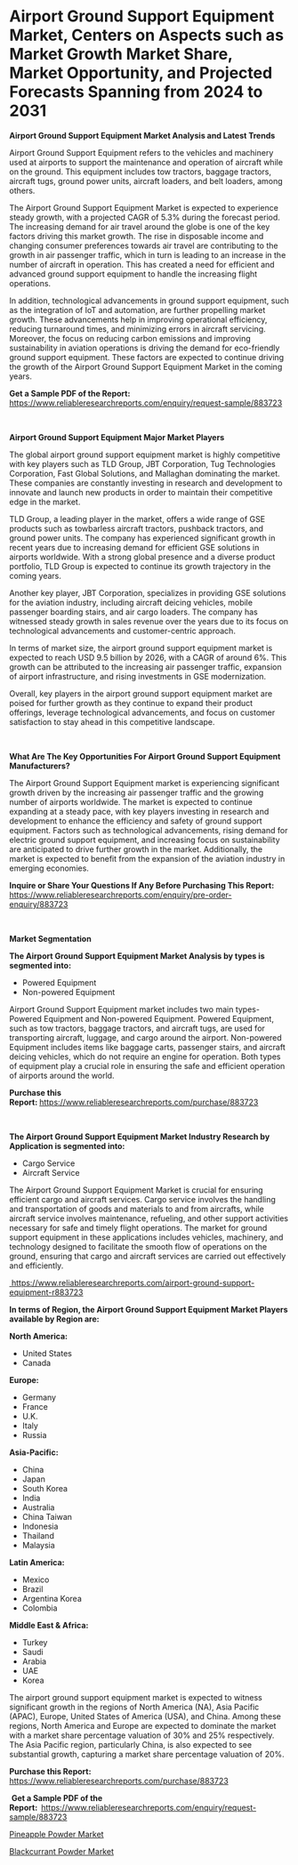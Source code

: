 <p><h1>Airport Ground Support Equipment Market, Centers on Aspects such as Market Growth Market Share, Market Opportunity, and Projected Forecasts Spanning from 2024 to 2031</h1></p><p><strong>Airport Ground Support Equipment Market Analysis and Latest Trends</strong></p>
<p><p>Airport Ground Support Equipment refers to the vehicles and machinery used at airports to support the maintenance and operation of aircraft while on the ground. This equipment includes tow tractors, baggage tractors, aircraft tugs, ground power units, aircraft loaders, and belt loaders, among others.</p><p>The Airport Ground Support Equipment Market is expected to experience steady growth, with a projected CAGR of 5.3% during the forecast period. The increasing demand for air travel around the globe is one of the key factors driving this market growth. The rise in disposable income and changing consumer preferences towards air travel are contributing to the growth in air passenger traffic, which in turn is leading to an increase in the number of aircraft in operation. This has created a need for efficient and advanced ground support equipment to handle the increasing flight operations.</p><p>In addition, technological advancements in ground support equipment, such as the integration of IoT and automation, are further propelling market growth. These advancements help in improving operational efficiency, reducing turnaround times, and minimizing errors in aircraft servicing. Moreover, the focus on reducing carbon emissions and improving sustainability in aviation operations is driving the demand for eco-friendly ground support equipment. These factors are expected to continue driving the growth of the Airport Ground Support Equipment Market in the coming years.</p></p>
<p><strong>Get a Sample PDF of the Report:&nbsp;</strong> <a href="https://www.reliableresearchreports.com/enquiry/request-sample/883723">https://www.reliableresearchreports.com/enquiry/request-sample/883723</a></p>
<p>&nbsp;</p>
<p><strong>Airport Ground Support Equipment Major Market Players</strong></p>
<p><p>The global airport ground support equipment market is highly competitive with key players such as TLD Group, JBT Corporation, Tug Technologies Corporation, Fast Global Solutions, and Mallaghan dominating the market. These companies are constantly investing in research and development to innovate and launch new products in order to maintain their competitive edge in the market.</p><p>TLD Group, a leading player in the market, offers a wide range of GSE products such as towbarless aircraft tractors, pushback tractors, and ground power units. The company has experienced significant growth in recent years due to increasing demand for efficient GSE solutions in airports worldwide. With a strong global presence and a diverse product portfolio, TLD Group is expected to continue its growth trajectory in the coming years.</p><p>Another key player, JBT Corporation, specializes in providing GSE solutions for the aviation industry, including aircraft deicing vehicles, mobile passenger boarding stairs, and air cargo loaders. The company has witnessed steady growth in sales revenue over the years due to its focus on technological advancements and customer-centric approach.</p><p>In terms of market size, the airport ground support equipment market is expected to reach USD 9.5 billion by 2026, with a CAGR of around 6%. This growth can be attributed to the increasing air passenger traffic, expansion of airport infrastructure, and rising investments in GSE modernization.</p><p>Overall, key players in the airport ground support equipment market are poised for further growth as they continue to expand their product offerings, leverage technological advancements, and focus on customer satisfaction to stay ahead in this competitive landscape.</p></p>
<p>&nbsp;</p>
<p><strong>What Are The Key Opportunities For Airport Ground Support Equipment Manufacturers?</strong></p>
<p><p>The Airport Ground Support Equipment market is experiencing significant growth driven by the increasing air passenger traffic and the growing number of airports worldwide. The market is expected to continue expanding at a steady pace, with key players investing in research and development to enhance the efficiency and safety of ground support equipment. Factors such as technological advancements, rising demand for electric ground support equipment, and increasing focus on sustainability are anticipated to drive further growth in the market. Additionally, the market is expected to benefit from the expansion of the aviation industry in emerging economies.</p></p>
<p><strong>Inquire or Share Your Questions If Any Before Purchasing This Report:</strong> <a href="https://www.reliableresearchreports.com/enquiry/pre-order-enquiry/883723">https://www.reliableresearchreports.com/enquiry/pre-order-enquiry/883723</a></p>
<p>&nbsp;</p>
<p><strong>Market Segmentation</strong></p>
<p><strong>The Airport Ground Support Equipment Market Analysis by types is segmented into:</strong></p>
<p><ul><li>Powered Equipment</li><li>Non-powered Equipment</li></ul></p>
<p><p>Airport Ground Support Equipment market includes two main types- Powered Equipment and Non-powered Equipment. Powered Equipment, such as tow tractors, baggage tractors, and aircraft tugs, are used for transporting aircraft, luggage, and cargo around the airport. Non-powered Equipment includes items like baggage carts, passenger stairs, and aircraft deicing vehicles, which do not require an engine for operation. Both types of equipment play a crucial role in ensuring the safe and efficient operation of airports around the world.</p></p>
<p><strong>Purchase this Report:&nbsp;</strong><a href="https://www.reliableresearchreports.com/purchase/883723">https://www.reliableresearchreports.com/purchase/883723</a></p>
<p>&nbsp;</p>
<p><strong>The Airport Ground Support Equipment Market Industry Research by Application is segmented into:</strong></p>
<p><ul><li>Cargo Service</li><li>Aircraft Service</li></ul></p>
<p><p>The Airport Ground Support Equipment Market is crucial for ensuring efficient cargo and aircraft services. Cargo service involves the handling and transportation of goods and materials to and from aircrafts, while aircraft service involves maintenance, refueling, and other support activities necessary for safe and timely flight operations. The market for ground support equipment in these applications includes vehicles, machinery, and technology designed to facilitate the smooth flow of operations on the ground, ensuring that cargo and aircraft services are carried out effectively and efficiently.</p></p>
<p><a href="https://www.reliableresearchreports.com/airport-ground-support-equipment-r883723">&nbsp;https://www.reliableresearchreports.com/airport-ground-support-equipment-r883723</a></p>
<p><strong>In terms of Region, the Airport Ground Support Equipment Market Players available by Region are:</strong></p>
<p>
    <p> <strong> North America: </strong>
        <ul>
            <li>United States</li>
            <li>Canada</li>
        </ul>
        </p> 
    <p> <strong> Europe: </strong>
        <ul>
            <li>Germany</li>
            <li>France</li>
            <li>U.K.</li>
            <li>Italy</li>
            <li>Russia</li>
        </ul>
        </p> 
    <p> <strong> Asia-Pacific: </strong>
        <ul>
            <li>China</li>
            <li>Japan</li>
            <li>South Korea</li>
            <li>India</li>
            <li>Australia</li>
            <li>China Taiwan</li>
            <li>Indonesia</li>
            <li>Thailand</li>
            <li>Malaysia</li>
        </ul>
        </p> 
    <p> <strong> Latin America: </strong>
        <ul>
            <li>Mexico</li>
            <li>Brazil</li>
            <li>Argentina Korea</li>
            <li>Colombia</li>
        </ul>
        </p> 
    <p> <strong> Middle East & Africa: </strong>
        <ul>
            <li>Turkey</li>
            <li>Saudi</li>
            <li>Arabia</li>
            <li>UAE</li>
            <li>Korea</li>
        </ul>
    </p>
    </p>
<p><p>The airport ground support equipment market is expected to witness significant growth in the regions of North America (NA), Asia Pacific (APAC), Europe, United States of America (USA), and China. Among these regions, North America and Europe are expected to dominate the market with a market share percentage valuation of 30% and 25% respectively. The Asia Pacific region, particularly China, is also expected to see substantial growth, capturing a market share percentage valuation of 20%.</p></p>
<p><strong>Purchase this Report: </strong><a href="https://www.reliableresearchreports.com/purchase/883723">https://www.reliableresearchreports.com/purchase/883723</a></p>
<p>&nbsp;<strong>Get a Sample PDF of the Report:&nbsp;&nbsp;</strong><a href="https://www.reliableresearchreports.com/enquiry/request-sample/883723">https://www.reliableresearchreports.com/enquiry/request-sample/883723</a></p>
<p><strong></strong></p>
<p><p><a href="https://github.com/dianemacle6776/Market-Research-Report-List-1/blob/main/pineapple-powder-market.md">Pineapple Powder Market</a></p><p><a href="https://github.com/evanppinks/Market-Research-Report-List-1/blob/main/blackcurrant-powder-market.md">Blackcurrant Powder Market</a></p></p>